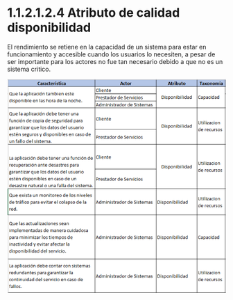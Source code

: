 # 1.1.2.1.2.4 Atributo de calidad disponibilidad

El rendimiento se retiene en la capacidad de un sistema para estar en funcionamiento y accesible cuando los usuarios lo necesiten, a pesar de ser importante para los actores no fue tan necesario debido a que no es un sistema critico.

![atributo-disponibilidad](https://github.com/F3liP3L/Software2-QuickJob-Documentacion/blob/main/assets/drivers-arquitectonicos/Atributos-de-calidad/Atributo_Calidad_Disponibilidad.png)